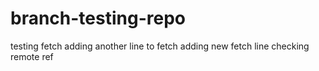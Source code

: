 # branch-testing-repo
testing fetch
adding another line to fetch
adding new fetch line
checking remote ref
